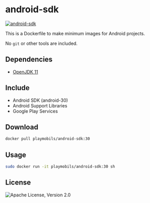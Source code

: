 # android-sdk

[![android-sdk](http://dockeri.co/image/playmobils/android-sdk)](https://hub.docker.com/r/playmobils/android-sdk)


This is a Dockerfile to make minimum images for Android projects.

No `git` or other tools are included.

## Dependencies
* [OpenJDK 11](https://hub.docker.com/_/openjdk)

## Include
* Android SDK (android-30)
* Android Support Libraries
* Google Play Services

## Download
```bash
docker pull playmobils/android-sdk:30
```

## Usage
```bash
sudo docker run -it playmobils/android-sdk:30 sh
```

## License
![Apache License, Version 2.0](https://img.shields.io/badge/License-Apache%202.0-blue.svg)
